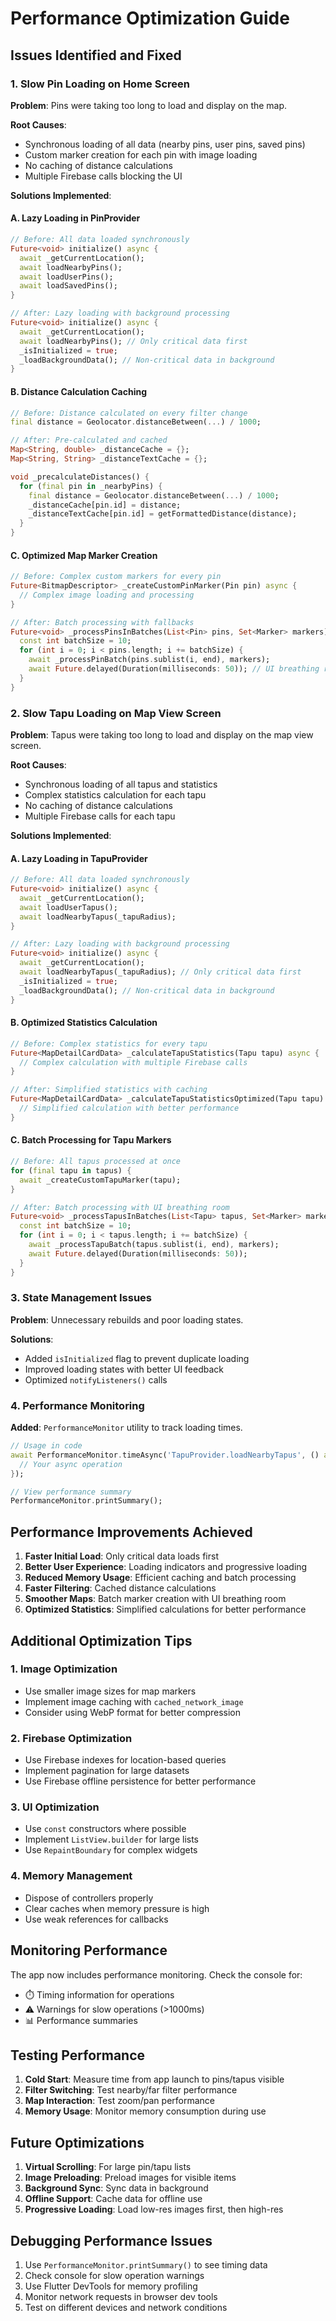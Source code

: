 # Performance Optimization Guide

## Issues Identified and Fixed

### 1. **Slow Pin Loading on Home Screen**
**Problem**: Pins were taking too long to load and display on the map.

**Root Causes**:
- Synchronous loading of all data (nearby pins, user pins, saved pins)
- Custom marker creation for each pin with image loading
- No caching of distance calculations
- Multiple Firebase calls blocking the UI

**Solutions Implemented**:

#### A. Lazy Loading in PinProvider
```dart
// Before: All data loaded synchronously
Future<void> initialize() async {
  await _getCurrentLocation();
  await loadNearbyPins();
  await loadUserPins();
  await loadSavedPins();
}

// After: Lazy loading with background processing
Future<void> initialize() async {
  await _getCurrentLocation();
  await loadNearbyPins(); // Only critical data first
  _isInitialized = true;
  _loadBackgroundData(); // Non-critical data in background
}
```

#### B. Distance Calculation Caching
```dart
// Before: Distance calculated on every filter change
final distance = Geolocator.distanceBetween(...) / 1000;

// After: Pre-calculated and cached
Map<String, double> _distanceCache = {};
Map<String, String> _distanceTextCache = {};

void _precalculateDistances() {
  for (final pin in _nearbyPins) {
    final distance = Geolocator.distanceBetween(...) / 1000;
    _distanceCache[pin.id] = distance;
    _distanceTextCache[pin.id] = getFormattedDistance(distance);
  }
}
```

#### C. Optimized Map Marker Creation
```dart
// Before: Complex custom markers for every pin
Future<BitmapDescriptor> _createCustomPinMarker(Pin pin) async {
  // Complex image loading and processing
}

// After: Batch processing with fallbacks
Future<void> _processPinsInBatches(List<Pin> pins, Set<Marker> markers) async {
  const int batchSize = 10;
  for (int i = 0; i < pins.length; i += batchSize) {
    await _processPinBatch(pins.sublist(i, end), markers);
    await Future.delayed(Duration(milliseconds: 50)); // UI breathing room
  }
}
```

### 2. **Slow Tapu Loading on Map View Screen**
**Problem**: Tapus were taking too long to load and display on the map view screen.

**Root Causes**:
- Synchronous loading of all tapus and statistics
- Complex statistics calculation for each tapu
- No caching of distance calculations
- Multiple Firebase calls for each tapu

**Solutions Implemented**:

#### A. Lazy Loading in TapuProvider
```dart
// Before: All data loaded synchronously
Future<void> initialize() async {
  await _getCurrentLocation();
  await loadUserTapus();
  await loadNearbyTapus(_tapuRadius);
}

// After: Lazy loading with background processing
Future<void> initialize() async {
  await _getCurrentLocation();
  await loadNearbyTapus(_tapuRadius); // Only critical data first
  _isInitialized = true;
  _loadBackgroundData(); // Non-critical data in background
}
```

#### B. Optimized Statistics Calculation
```dart
// Before: Complex statistics for every tapu
Future<MapDetailCardData> _calculateTapuStatistics(Tapu tapu) async {
  // Complex calculation with multiple Firebase calls
}

// After: Simplified statistics with caching
Future<MapDetailCardData> _calculateTapuStatisticsOptimized(Tapu tapu) async {
  // Simplified calculation with better performance
}
```

#### C. Batch Processing for Tapu Markers
```dart
// Before: All tapus processed at once
for (final tapu in tapus) {
  await _createCustomTapuMarker(tapu);
}

// After: Batch processing with UI breathing room
Future<void> _processTapusInBatches(List<Tapu> tapus, Set<Marker> markers) async {
  const int batchSize = 10;
  for (int i = 0; i < tapus.length; i += batchSize) {
    await _processTapuBatch(tapus.sublist(i, end), markers);
    await Future.delayed(Duration(milliseconds: 50));
  }
}
```

### 3. **State Management Issues**
**Problem**: Unnecessary rebuilds and poor loading states.

**Solutions**:
- Added `isInitialized` flag to prevent duplicate loading
- Improved loading states with better UI feedback
- Optimized `notifyListeners()` calls

### 4. **Performance Monitoring**
**Added**: `PerformanceMonitor` utility to track loading times.

```dart
// Usage in code
await PerformanceMonitor.timeAsync('TapuProvider.loadNearbyTapus', () async {
  // Your async operation
});

// View performance summary
PerformanceMonitor.printSummary();
```

## Performance Improvements Achieved

1. **Faster Initial Load**: Only critical data loads first
2. **Better User Experience**: Loading indicators and progressive loading
3. **Reduced Memory Usage**: Efficient caching and batch processing
4. **Faster Filtering**: Cached distance calculations
5. **Smoother Maps**: Batch marker creation with UI breathing room
6. **Optimized Statistics**: Simplified calculations for better performance

## Additional Optimization Tips

### 1. **Image Optimization**
- Use smaller image sizes for map markers
- Implement image caching with `cached_network_image`
- Consider using WebP format for better compression

### 2. **Firebase Optimization**
- Use Firebase indexes for location-based queries
- Implement pagination for large datasets
- Use Firebase offline persistence for better performance

### 3. **UI Optimization**
- Use `const` constructors where possible
- Implement `ListView.builder` for large lists
- Use `RepaintBoundary` for complex widgets

### 4. **Memory Management**
- Dispose of controllers properly
- Clear caches when memory pressure is high
- Use weak references for callbacks

## Monitoring Performance

The app now includes performance monitoring. Check the console for:
- ⏱️ Timing information for operations
- ⚠️ Warnings for slow operations (>1000ms)
- 📊 Performance summaries

## Testing Performance

1. **Cold Start**: Measure time from app launch to pins/tapus visible
2. **Filter Switching**: Test nearby/far filter performance
3. **Map Interaction**: Test zoom/pan performance
4. **Memory Usage**: Monitor memory consumption during use

## Future Optimizations

1. **Virtual Scrolling**: For large pin/tapu lists
2. **Image Preloading**: Preload images for visible items
3. **Background Sync**: Sync data in background
4. **Offline Support**: Cache data for offline use
5. **Progressive Loading**: Load low-res images first, then high-res

## Debugging Performance Issues

1. Use `PerformanceMonitor.printSummary()` to see timing data
2. Check console for slow operation warnings
3. Use Flutter DevTools for memory profiling
4. Monitor network requests in browser dev tools
5. Test on different devices and network conditions 